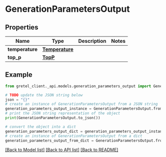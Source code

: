 # GenerationParametersOutput


## Properties

Name | Type | Description | Notes
------------ | ------------- | ------------- | -------------
**temperature** | [**Temperature**](Temperature.md) |  | 
**top_p** | [**TopP**](TopP.md) |  | 

## Example

```python
from gretel_client._api.models.generation_parameters_output import GenerationParametersOutput

# TODO update the JSON string below
json = "{}"
# create an instance of GenerationParametersOutput from a JSON string
generation_parameters_output_instance = GenerationParametersOutput.from_json(json)
# print the JSON string representation of the object
print(GenerationParametersOutput.to_json())

# convert the object into a dict
generation_parameters_output_dict = generation_parameters_output_instance.to_dict()
# create an instance of GenerationParametersOutput from a dict
generation_parameters_output_from_dict = GenerationParametersOutput.from_dict(generation_parameters_output_dict)
```
[[Back to Model list]](../README.md#documentation-for-models) [[Back to API list]](../README.md#documentation-for-api-endpoints) [[Back to README]](../README.md)


